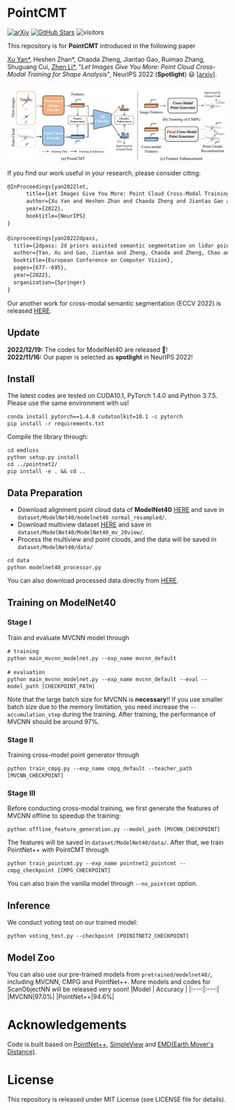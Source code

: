 # PointCMT
[![arXiv](https://img.shields.io/badge/arXiv-2203.09065-b31b1b.svg)](https://arxiv.org/pdf/2210.04208.pdf)
[![GitHub Stars](https://img.shields.io/github/stars/ZhanHeshen/PointCMT?style=social)](https://github.com/ZhanHeshen/PointCMT)
![visitors](https://visitor-badge.glitch.me/badge?page_id=https://github.com/ZhanHeshen/PointCMT)

This repository is for **PointCMT** introduced in the following paper

[Xu Yan*](https://yanx27.github.io/), Heshen Zhan*, Chaoda Zheng, Jiantao Gao, Ruimao Zhang, Shuguang Cui, 
[Zhen Li*](https://mypage.cuhk.edu.cn/academics/lizhen/), 
"*Let Images Give You More: Point Cloud Cross-Modal Training for Shape Analysis*", NeurIPS 2022 (**Spotlight**) :smiley: [[arxiv]](https://arxiv.org/pdf/2210.04208.pdf).

![image](figures/pipeline.jpg)

If you find our work useful in your research, please consider citing:
```latex
@InProceedings{yan2022let,
      title={Let Images Give You More: Point Cloud Cross-Modal Training for Shape Analysis}, 
      author={Xu Yan and Heshen Zhan and Chaoda Zheng and Jiantao Gao and Ruimao Zhang and Shuguang Cui and Zhen Li},
      year={2022},
      booktitle={NeurIPS}
}

@inproceedings{yan20222dpass,
  title={2dpass: 2d priors assisted semantic segmentation on lidar point clouds},
  author={Yan, Xu and Gao, Jiantao and Zheng, Chaoda and Zheng, Chao and Zhang, Ruimao and Cui, Shuguang and Li, Zhen},
  booktitle={European Conference on Computer Vision},
  pages={677--695},
  year={2022},
  organization={Springer}
}
```
Our another work for cross-modal semantic segmentation (ECCV 2022) is released [HERE](https://github.com/yanx27/2DPASS).

## Update
**2022/12/19:** The codes for ModelNet40 are released :rocket:!<br>
**2022/11/16:** Our paper is selected as **spotlight** in NeurIPS 2022!

## Install
The latest codes are tested on CUDA10.1, PyTorch 1.4.0 and Python 3.7.5. Please use the same environment with us!
```shell
conda install pytorch==1.4.0 cudatoolkit=10.1 -c pytorch
pip install -r requirements.txt
```
Compile the library through:
```shell script
cd emdloss
python setup.py install
cd ../pointnet2/
pip install -e . && cd ..
```

## Data Preparation
* Download alignment point cloud data of **ModelNet40** [HERE](https://shapenet.cs.stanford.edu/media/modelnet40_normal_resampled.zip) and save in `dataset/ModelNet40/modelnet40_normal_resampled/`.
* Download multiview dataset [HERE](https://cuhko365-my.sharepoint.com/:u:/g/personal/220019191_link_cuhk_edu_cn/EVm3wAL4nQNIh397VdgMUS8BiHNeTLzC_TcTCi7akk1omA?e=G3WoS5)  and save in `dataset/ModelNet40/ModelNet40_mv_20view/`.
* Process the multiview and point clouds, and the data will be saved in `dataset/ModelNet40/data/`
```shell script
cd data
python modelnet40_processor.py
```
You can also download processed data directly from [HERE](https://cuhko365-my.sharepoint.com/:f:/g/personal/220019191_link_cuhk_edu_cn/Er6xagknF2tBqC5FVUsyVe4BzEiu45D23rAv5wS2xGdsqA?e=Ygzv6q).

## Training on ModelNet40
### Stage I
Train and evaluate MVCNN model through
```shell
# training
python main_mvcnn_modelnet.py --exp_name mvcnn_default

# evaluation
python main_mvcnn_modelnet.py --exp_name mvcnn_default --eval --model_path [CHECKPOINT_PATH]
```
Note that the large batch size for MVCNN is **necessary**!! If you use smaller batch size due to the memory limitation, you need increase the `--accumulation_step` during the training. After training, the performance of MVCNN should be around 97%.

### Stage II
Training cross-model point generator through
```shell
python train_cmpg.py --exp_name cmpg_default --teacher_path [MVCNN_CHECKPOINT]
```

### Stage III
Before conducting cross-modal training, we first generate the features of MVCNN offline to speedup the training:
```shell
python offline_feature_generation.py --model_path [MVCNN_CHECKPOINT]
```
The features will be saved in `dataset/ModelNet40/data/`.
After that, we train PointNet++ with PointCMT through
```shell
python train_pointcmt.py --exp_name pointnet2_pointcmt --cmpg_checkpoint [CMPG_CHECKPOINT]
```
You can also train the vanilla model through `--no_pointcmt` option.

## Inference
We conduct voting test on our trained model:
```shell
python voting_test.py --checkpoint [POINITNET2_CHECKPOINT]
```

## Model Zoo
You can also use our pre-trained models from `pretrained/modelnet40/`, including MVCNN, CMPG and PointNet++. More models and codes for ScanObjectNN will be released very soon!
|Model | Accuracy |
|:---:|:---:|
|MVCNN|97.0%|
|PointNet++|94.6%|

# Acknowledgements
Code is built based on [PointNet++](https://github.com/erikwijmans/Pointnet2_PyTorch), [SimpleView](https://github.com/princeton-vl/SimpleView) and [EMD(Earth Mover's Distance)](https://github.com/Colin97/MSN-Point-Cloud-Completion/tree/master/emd).

# License
This repository is released under MIT License (see LICENSE file for details).
